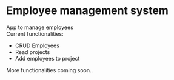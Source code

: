 # Employee management system
App to manage employees  
Current functionalities:  
  - CRUD Employees
  - Read projects
  - Add employees to project  

More functionalities coming soon..
